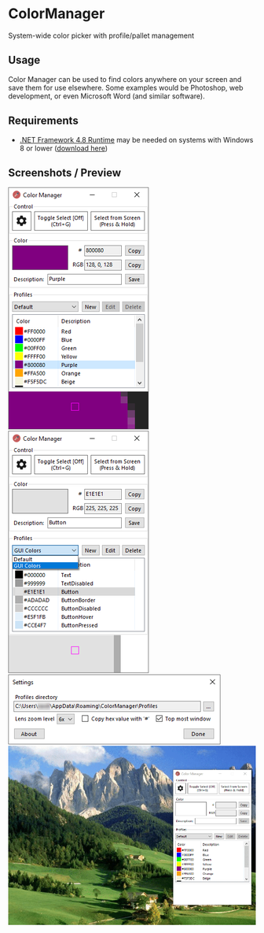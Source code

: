 # ColorManager
 System-wide color picker with profile/pallet management

## Usage
Color Manager can be used to find colors anywhere on your screen and save them for use elsewhere. Some examples would be Photoshop, web development, or even Microsoft Word (and similar software).

## Requirements
- [.NET Framework 4.8 Runtime](https://dotnet.microsoft.com/download/dotnet-framework/net48) may be needed on systems with Windows 8 or lower ([download here](https://dotnet.microsoft.com/download/dotnet-framework/net48))

## Screenshots / Preview
![Default profile](/screenshots/screenshot1.png) ![New profile](/screenshots/screenshot2.png)
![Settings](/screenshots/screenshot3.png)
![Color Manager usage example](/screenshots/cm-example.gif)
